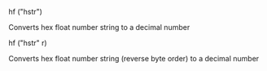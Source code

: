 <span style='color:var(--vscode-symbolIcon-methodForeground);'>hf</span> (<span style='color:var(--vscode-symbolIcon-variableForeground);'>"hstr"</span>) 

Converts hex float number string to a decimal number

<span style='color:var(--vscode-symbolIcon-methodForeground);'>hf</span> (<span style='color:var(--vscode-symbolIcon-variableForeground);'>"hstr"</span> <span style='color:var(--vscode-symbolIcon-variableForeground);'>r</span>) 

Converts hex float number string (reverse byte order) to a decimal number
